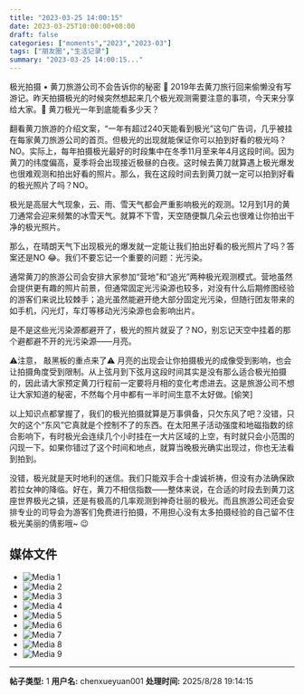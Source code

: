 ```yaml
---
title: "2023-03-25 14:00:15"
date: 2023-03-25T10:00:00+08:00
draft: false
categories: ["moments","2023","2023-03"]
tags: ["朋友圈","生活记录"]
summary: "2023-03-25 14:00:15..."
---
```


极光拍摄 • 黄刀旅游公司不会告诉你的秘密 🤫
​
​2019年去黄刀旅行回来偷懒没有写游记。昨天拍摄极光的时候突然想起来几个极光观测需要注意的事项，今天来分享给大家。
​
🔮 黄刀极光一年到底能看多少天？

​翻看黄刀旅游的介绍文案，“一年有超过240天能看到极光”这句广告词，几乎被挂在每家黄刀旅游公司的首页。但极光的出现就能保证你可以拍到好看的极光吗？NO。
​
​实际上，每年拍摄极光最好的时段集中在冬季11月至来年4月这段时间。因为黄刀的纬度偏高，夏季将会出现接近极昼的白夜。这时候去黄刀就算遇上极光爆发也很难观测和拍出好看的照片。
​
那么，我在这段时间去到黄刀就一定可以拍到好看的极光照片了吗？NO。

极光是高层大气现象，云、雨、雪天气都会严重影响极光的观测。12月到1月的黄刀通常会迎来频繁的冰雪天气。就算不下雪，天空随便飘几朵云也很难让你拍出干净的极光照片。

那么，在晴朗天气下出现极光的爆发就一定能让我们拍出好看的极光照片了吗？答案还是NO 😂。我们不要忘记一个重要的问题：光污染。

通常黄刀的旅游公司会安排大家参加“营地”和“追光”两种极光观测模式。营地虽然会提供更有趣的照片前景，但通常固定光污染源也较多，对没有什么后期修图经验的游客们来说比较棘手；追光虽然能避开绝大部分固定光污染，但随行团友带来的如手机，闪光灯，车灯等移动光污染源也会影响出片。

是不是这些光污染源都避开了，极光的照片就妥了？NO，别忘记天空中挂着的那个避都避不开的光污染源——月亮。

⚠️注意， 敲黑板的重点来了⚠️
月亮的出现会让你拍摄极光的成像受到影响，也会让拍摄角度受到限制。从上弦月到下弦月这段时间其实是没有那么适合极光拍摄的，因此请大家预定黄刀行程前一定要将月相的变化考虑进去。这是旅游公司不想让大家知道的秘密，不然每个月中都有一半时间生意不太好做。[偷笑]

以上知识点都掌握了，我们的极光拍摄就算是万事俱备，只欠东风了吧？没错，只欠的这个“东风”它真就是个控制不了的东西。在太阳黑子活动强度和地磁指数的综合影响下，有时极光会连续几个小时挂在一大片区域的上空，有时就只会小范围的闪现一下。如果你错过了这个时间和地点，就算当晚极光确实出现过，你也无法看到拍到。

没错，极光就是天时地利的迷信。我们只能双手合十虔诚祈祷，但没有办法确保欧若拉女神的降临。好在，黄刀不相信指数——整体来说，在合适的时段去到黄刀这座世界极光之镇，还是有极高的几率观测到神奇壮丽的极光。而且旅游公司还会安排专业的司导会为游客们免费进行拍摄，不用担心没有太多拍摄经验的自己留不住极光美丽的倩影哦~ 😉

## 媒体文件

- ![Media 1](/Moments/photos/2023-03-25/202303251400150.jpg)
- ![Media 2](/Moments/photos/2023-03-25/202303251400151.jpg)
- ![Media 3](/Moments/photos/2023-03-25/202303251400152.jpg)
- ![Media 4](/Moments/photos/2023-03-25/202303251400153.jpg)
- ![Media 5](/Moments/photos/2023-03-25/202303251400154.jpg)
- ![Media 6](/Moments/photos/2023-03-25/202303251400155.jpg)
- ![Media 7](/Moments/photos/2023-03-25/202303251400156.jpg)
- ![Media 8](/Moments/photos/2023-03-25/202303251400157.jpg)
- ![Media 9](/Moments/photos/2023-03-25/202303251400158.jpg)

---

**帖子类型:** 1
**用户名:** chenxueyuan001
**处理时间:** 2025/8/28 19:14:15